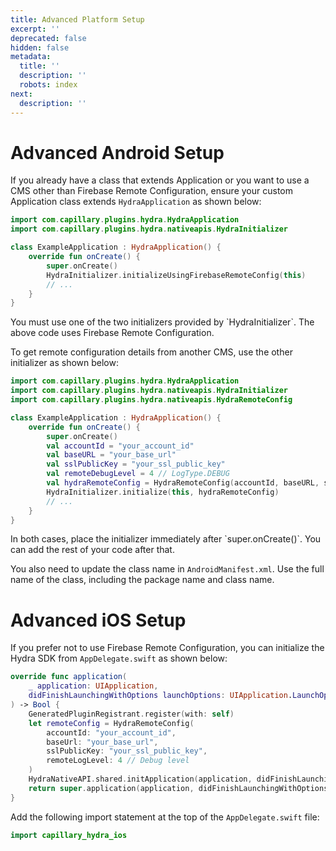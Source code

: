 ```yaml
---
title: Advanced Platform Setup
excerpt: ''
deprecated: false
hidden: false
metadata:
  title: ''
  description: ''
  robots: index
next:
  description: ''
---
```

# Advanced Android Setup

If you already have a class that extends Application or you want to use a CMS other than Firebase Remote Configuration, ensure your custom Application class extends `HydraApplication` as shown below: 

```kotlin
import com.capillary.plugins.hydra.HydraApplication
import com.capillary.plugins.hydra.nativeapis.HydraInitializer

class ExampleApplication : HydraApplication() {
    override fun onCreate() {
        super.onCreate()
        HydraInitializer.initializeUsingFirebaseRemoteConfig(this)
        // ...
    }
}
```

<Note title="Note">
You must use one of the two initializers provided by `HydraInitializer`. The above code uses Firebase Remote Configuration.
</Note>

To get remote configuration details from another CMS, use the other initializer as shown below: 

```kotlin
import com.capillary.plugins.hydra.HydraApplication
import com.capillary.plugins.hydra.nativeapis.HydraInitializer
import com.capillary.plugins.hydra.nativeapis.HydraRemoteConfig

class ExampleApplication : HydraApplication() {
    override fun onCreate() {
        super.onCreate()
        val accountId = "your_account_id"
        val baseURL = "your_base_url"
        val sslPublicKey = "your_ssl_public_key"
        val remoteDebugLevel = 4 // LogType.DEBUG
        val hydraRemoteConfig = HydraRemoteConfig(accountId, baseURL, sslPublicKey, remoteDebugLevel)
        HydraInitializer.initialize(this, hydraRemoteConfig)
        // ...
    }
}
```

<Note title="Note">
In both cases, place the initializer immediately after `super.onCreate()`. You can add the rest of your code after that.

You also need to update the class name in `AndroidManifest.xml`. Use the full name of the class, including the package name and class name.
</Note>

# Advanced iOS Setup

If you prefer not to use Firebase Remote Configuration, you can initialize the Hydra SDK from `AppDelegate.swift` as shown below: 

```swift
override func application(
    _ application: UIApplication,
    didFinishLaunchingWithOptions launchOptions: UIApplication.LaunchOptionsKey: Any?
) -> Bool {
    GeneratedPluginRegistrant.register(with: self)
    let remoteConfig = HydraRemoteConfig(
        accountId: "your_account_id",
        baseUrl: "your_base_url",
        sslPublicKey: "your_ssl_public_key",
        remoteLogLevel: 4 // Debug level
    )
    HydraNativeAPI.shared.initApplication(application, didFinishLaunchingWithOptions: launchOptions, hydraRemoteConfig: remoteConfig!)
    return super.application(application, didFinishLaunchingWithOptions: launchOptions)
}
```

Add the following import statement at the top of the `AppDelegate.swift` file: 

```swift
import capillary_hydra_ios
```
